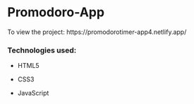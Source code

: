 # Promodoro-App

<p>To view the project: https://promodorotimer-app4.netlify.app/</p>

### Technologies used:

<ul>
  <li><p>HTML5</li>
  <li><p>CSS3</li>
  <li><p>JavaScript</li>
</ul>
